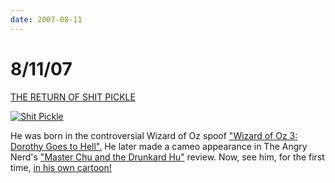 ```yaml
---
date: 2007-08-11
---
```

# 8/11/07

[THE RETURN OF SHIT PICKLE](https://web.archive.org/web/20070913235542/http://www.youtube.com/watch?v=yBj3y-5RUh8)

[![Shit Pickle](https://i.imgur.com/R4w1GFu.jpg)](https://web.archive.org/web/20070913235542/http://www.youtube.com/watch?v=yBj3y-5RUh8)

He was born in the controversial Wizard of Oz spoof ["Wizard of Oz 3: Dorothy Goes to Hell".](https://web.archive.org/web/20070913235542/http://cinemassacre.com/Movies/133_WO3.mov) He later made a cameo appearance in The Angry Nerd's ["Master Chu and the Drunkard Hu"](https://web.archive.org/web/20070913235542/http://youtube.com/watch?v=sayp5lieKuU) review. Now, see him, for the first time, [in his own cartoon!](https://web.archive.org/web/20070913235542/http://www.youtube.com/watch?v=yBj3y-5RUh8)